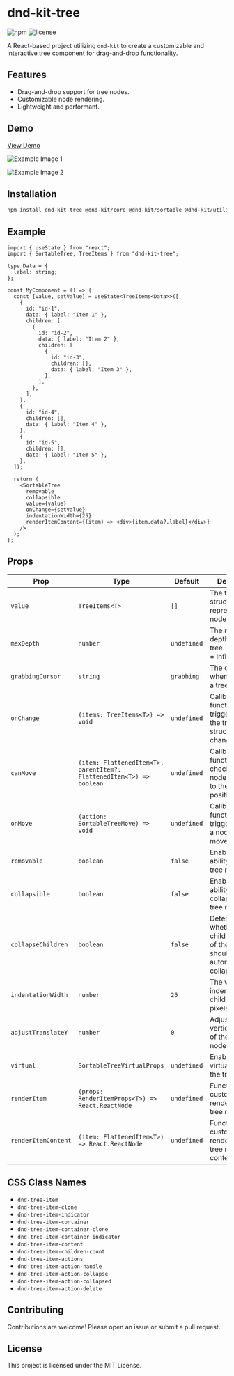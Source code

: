 # dnd-kit-tree

![npm](https://img.shields.io/npm/v/dnd-kit-tree)
![license](https://img.shields.io/npm/l/dnd-kit-tree)

A React-based project utilizing `dnd-kit` to create a customizable and interactive tree component for drag-and-drop
functionality.

## Features

- Drag-and-drop support for tree nodes.
- Customizable node rendering.
- Lightweight and performant.

## Demo

[View Demo](https://vojtechseidler.github.io/dnd-kit-tree/?path=/story/stories-sortabletree--default)

![Example Image 1](https://raw.githubusercontent.com/vojtechseidler/dnd-kit-tree/refs/heads/main/image-1.jpg)

![Example Image 2](https://raw.githubusercontent.com/vojtechseidler/dnd-kit-tree/refs/heads/main/image-2.jpg)

## Installation

```bash
npm install dnd-kit-tree @dnd-kit/core @dnd-kit/sortable @dnd-kit/utilities
```

## Example

```tsx
import { useState } from "react";
import { SortableTree, TreeItems } from "dnd-kit-tree";

type Data = {
  label: string;
};

const MyComponent = () => {
  const [value, setValue] = useState<TreeItems<Data>>([
    {
      id: "id-1",
      data: { label: "Item 1" },
      children: [
        {
          id: "id-2",
          data: { label: "Item 2" },
          children: [
            {
              id: "id-3",
              children: [],
              data: { label: "Item 3" },
            },
          ],
        },
      ],
    },
    {
      id: "id-4",
      children: [],
      data: { label: "Item 4" },
    },
    {
      id: "id-5",
      children: [],
      data: { label: "Item 5" },
    },
  ]);

  return (
    <SortableTree
      removable
      collapsible
      value={value}
      onChange={setValue}
      indentationWidth={25}
      renderItemContent={(item) => <div>{item.data?.label}</div>}
    />
  );
};
```

## Props

| Prop                | Type                                                                 | Default     | Description                                                                          |
| ------------------- | -------------------------------------------------------------------- | ----------- | ------------------------------------------------------------------------------------ |
| `value`             | `TreeItems<T>`                                                       | `[]`        | The tree data structure representing the nodes.                                      |
| `maxDepth`          | `number`                                                             | `undefined` | The maximum depth of the tree. (undefined = Infinity)                                |
| `grabbingCursor`    | `string`                                                             | `grabbing`  | The cursor style when dragging a tree node.                                          |
| `onChange`          | `(items: TreeItems<T>) => void`                                      | `undefined` | Callback function triggered when the tree structure changes.                         |
| `canMove`           | `(item: FlattenedItem<T>, parentItem?: FlattenedItem<T>) => boolean` | `undefined` | Callback function to check if the node can move to the new position                  |
| `onMove`            | `(action: SortableTreeMove) => void`                                 | `undefined` | Callback function triggered when a node is moved.                                    |
| `removable`         | `boolean`                                                            | `false`     | Enables the ability to remove tree nodes.                                            |
| `collapsible`       | `boolean`                                                            | `false`     | Enables the ability to collapse/expand tree nodes.                                   |
| `collapseChildren`  | `boolean`                                                            | `false`     | Determines whether the child elements of the node should be automatically collapsed. |
| `indentationWidth`  | `number`                                                             | `25`        | The width of indentation for child nodes in pixels.                                  |
| `adjustTranslateY`  | `number`                                                             | `0`         | Adjusts the vertical position of the dragged node.                                   |
| `virtual`           | `SortableTreeVirtualProps`                                           | `undefined` | Enables virtualization of the tree.                                                  |
| `renderItem`        | `(props: RenderItemProps<T>) => React.ReactNode`                     | `undefined` | Function to customize the rendering of tree nodes.                                   |
| `renderItemContent` | `(item: FlattenedItem<T>) => React.ReactNode`                        | `undefined` | Function to customize the rendering of tree node content.                            |

## CSS Class Names

- `dnd-tree-item`
- `dnd-tree-item-clone`
- `dnd-tree-item-indicator`
- `dnd-tree-item-container`
- `dnd-tree-item-container-clone`
- `dnd-tree-item-container-indicator`
- `dnd-tree-item-content`
- `dnd-tree-item-children-count`
- `dnd-tree-item-actions`
- `dnd-tree-item-action-handle`
- `dnd-tree-item-action-collapse`
- `dnd-tree-item-action-collapsed`
- `dnd-tree-item-action-delete`

## Contributing

Contributions are welcome! Please open an issue or submit a pull request.

## License

This project is licensed under the MIT License.

